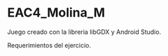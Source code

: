 
# EAC4_Molina_M

Juego creado con la libreria libGDX y Android Studio.

Requerimientos del ejercicio.


